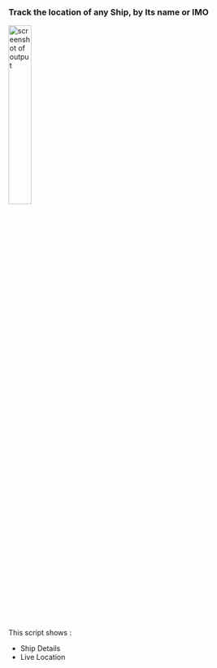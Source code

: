 ### Track the location of any Ship, by Its name or IMO

<img src='https://github-production-user-asset-6210df.s3.amazonaws.com/62290930/262879329-a699e68e-c38c-4ed1-8112-36cf6262afcd.png' alt='screenshot of output' width="30%" >


This script shows :
<ul>
  <li>Ship Details</li>
  <li>Live Location</li>
</ul>
